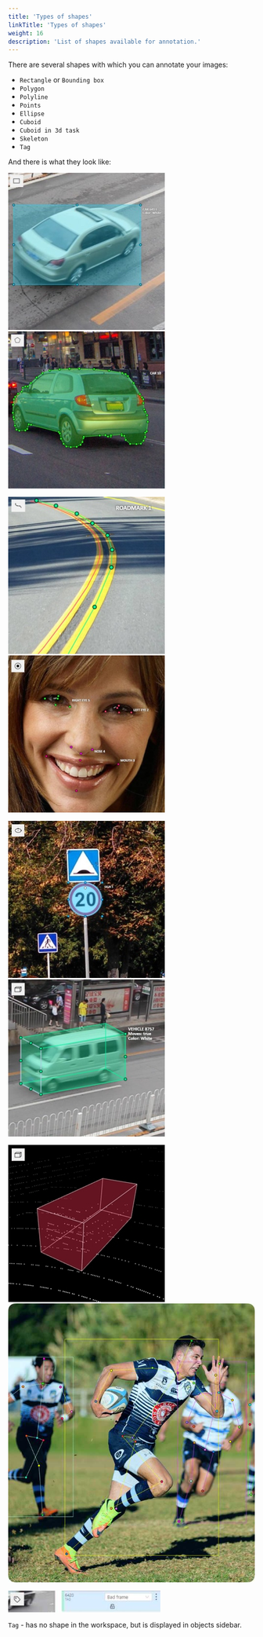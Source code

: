 ```yaml
---
title: 'Types of shapes'
linkTitle: 'Types of shapes'
weight: 16
description: 'List of shapes available for annotation.'
---
```

There are several shapes with which you can annotate your images:

- `Rectangle` or `Bounding box`
- `Polygon`
- `Polyline`
- `Points`
- `Ellipse`
- `Cuboid`
- `Cuboid in 3d task`
- `Skeleton`
- `Tag`

And there is what they look like:

![Example of an annotation with "Rectangle" shape](/images/image038_detrac.jpg 'Rectangle') ![Example of an annotation with "Polygon" shape](/images/image033_detrac.jpg 'Polygon')

![Example of an annotation with "Polyline" shape](/images/image009_mapillary_vistas.jpg 'Polyline') ![Example of an annotation with "Points" shape](/images/image010_affectnet.jpg 'Points')

![Example of an annotation with "Ellipse" shape](/images/image240_mapillary_vistas.jpg 'Ellipse') ![Example of an annotation with "Cuboid" shape](/images/image015_detrac.jpg 'Cuboid')

![Example of a cuboid in 3d task](/images/image218_carla_town3.jpg 'Cuboid in 3d task') ![Example of an annotation with "Skeleton" shape](/images/image_skeleton_sample.jpg 'Skeleton')

![Example of a tag in interface](/images/image135.jpg 'Tag')

`Tag` - has no shape in the workspace, but is displayed in objects sidebar.
